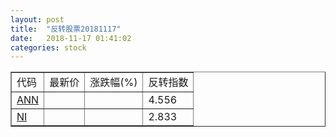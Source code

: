 ```yaml
---
layout: post
title:  "反转股票20181117"
date:   2018-11-17 01:41:02
categories: stock
---
```


<script type="text/javascript">
var stockList = []
stockList.push('gb_ann');
stockList.push('gb_ni');
</script>

<table border="1">
 <tr>
 <td>代码</td>
  <td>最新价</td>
  <td>涨跌幅(%)</td>
 <td>反转指数</td>
</tr>
  <tr id="ann"><td><a href="http://stock.finance.sina.com.cn/usstock/quotes/ANN.html" target="_blank">ANN</a></td><td></td><td></td><td>4.556</td></tr>
  <tr id="ni"><td><a href="http://stock.finance.sina.com.cn/usstock/quotes/NI.html" target="_blank">NI</a></td><td></td><td></td><td>2.833</td></tr>
</table>

